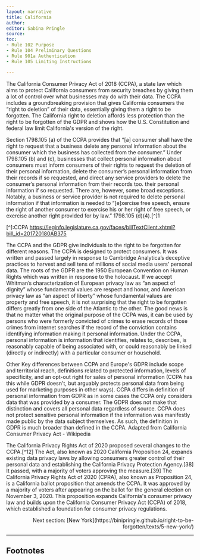 ```yaml
---
layout: narrative
title: California
author:
editor: Sabina Pringle
source:
toc:
- Rule 102 Purpose
- Rule 104 Preliminary Questions
- Rule 901a Authentication
- Rule 105 Limiting Instructions

---
```


The California Consumer Privacy Act of 2018 (CCPA), a state law which aims to protect California consumers from security breaches by giving them a lot of control over what businesses may do with their data. The CCPA includes a groundbreaking provision that gives California consumers the “right to deletion” of their data, essentially giving them a right to be forgotten. The California right to deletion affords less protection than the right to be forgotten of the GDPR and shows how the U.S. Constitution and federal law limit California's version of the right.

Section 1798.105 (a) of the CCPA provides that “[a] consumer shall have the right to request that a business delete any personal information about the consumer which the business has collected from the consumer.” Under 1798.105 (b) and (c), businesses that collect personal information about consumers must inform consumers of their rights to request the deletion of their personal information, delete the consumer’s personal information from their records if so requested, and direct any service providers to delete the consumer’s personal information from their records too. their personal information if so requested. There are, however, some broad exceptions. Notably, a business or service provider is not required to delete personal information if that information is needed to “[e]xercise free speech, ensure the right of another consumer to exercise his or her right of free speech, or exercise another right provided for by law.” 1798.105 (d)(4).[^]1

[^]:CCPA https://leginfo.legislature.ca.gov/faces/billTextClient.xhtml?bill_id=201720180AB375

The CCPA and the GDPR give individuals to the right to be forgotten for different reasons. The CCPA is designed to protect consumers. It was written and passed largely in response to Cambridge Analytica’s deceptive practices to harvest and sell tens of millions of social media users’ personal data.  The roots of the GDPR are the 1950 European Convention on Human Rights which was written in response to the holocaust. If we accept Whitman’s characterization of European privacy law as “an aspect of dignity” whose fundamental values are respect and honor, and American privacy law as “an aspect of liberty” whose fundamental values are property and free speech, it is not surprising that the right to be forgotten differs greatly from one side of the Atlantic to the other. The good news is that no matter what the original purpose of the CCPA was, it can be used by persons who were formerly convicted of crimes to erase records of those crimes from internet searches if the record of the conviction contains identifying information making it personal information. Under the CCPA, personal information is information that identifies, relates to, describes, is reasonably capable of being associated with, or could reasonably be linked (directly or indirectly) with a particular consumer or household.

Other Key differences between CCPA and Europe's GDPR include scope and territorial reach, definitions related to protected information, levels of specificity, and an opt-out right for sales of personal information (CCPA has this while GDPR doesn't, but arguably protects personal data from being used for marketing purposes in other ways). CCPA differs in definition of personal information from GDPR as in some cases the CCPA only considers data that was provided by a consumer. The GDPR does not make that distinction and covers all personal data regardless of source. CCPA does not protect sensitive personal information if the information was manifestly made public by the data subject themselves. As such, the definition in GDPR is much broader than defined in the CCPA. Adapted from California Consumer Privacy Act - Wikipedia

The California Privacy Rights Act of 2020 proposed several changes to the CCPA.[^12] The Act, also known as 2020 California Proposition 24, expands existing data privacy laws by allowing consumers greater control of their personal data and establishing the California Privacy Protection Agency.[38] It passed, with a majority of voters approving the measure.[39] The California Privacy Rights Act of 2020 (CPRA), also known as Proposition 24, is a California ballot proposition that amends the CCPA. It was approved by a majority of voters after appearing on the ballot for the general election on November 3, 2020. This proposition expands California's consumer privacy law and builds upon the California Consumer Privacy Act (CCPA) of 2018, which established a foundation for consumer privacy regulations.

<div style="text-align: right">
Next section: [New York](https://binipringle.github.io/right-to-be-forgotten/texts/5-new-york/)
</div>

---

## Footnotes
